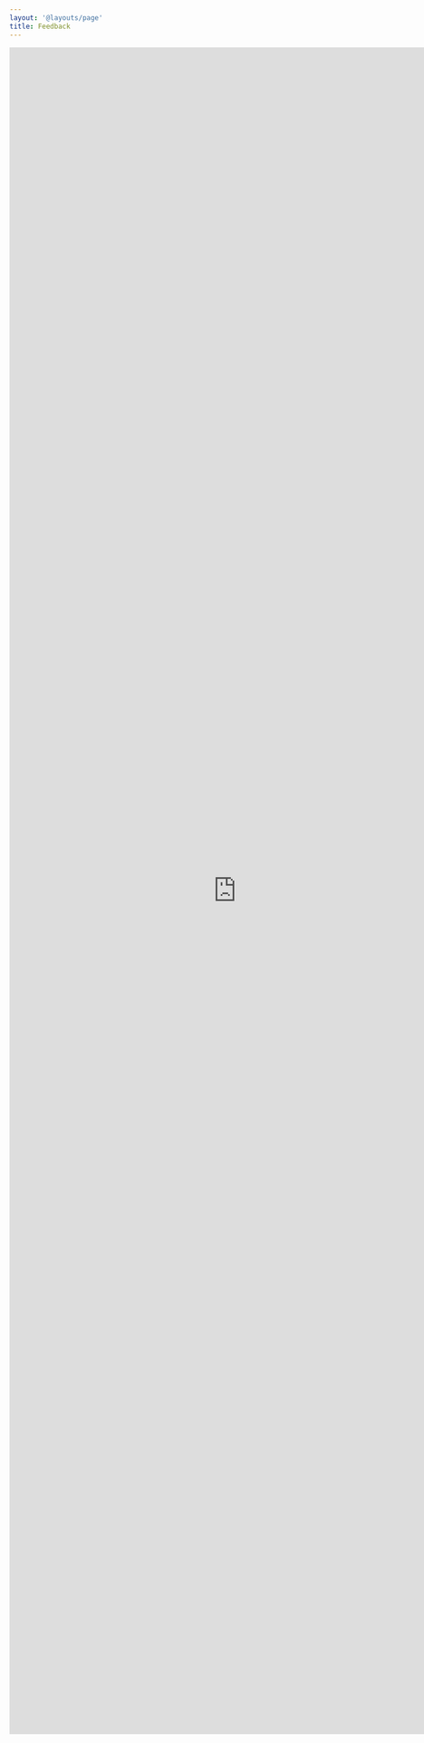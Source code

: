 ```yaml
---
layout: '@layouts/page'
title: Feedback
---
```

<iframe src="https://docs.google.com/forms/d/e/1FAIpQLSfP3jYYUUPda9LV5QQVHJJLDhJwUYjOYZHweYP8cw6tPlmE-A/viewform?embedded=true" width="800" height="2976" frameborder="0" marginheight="0" marginwidth="0">Loading…</iframe>
